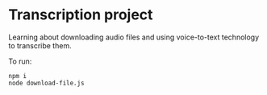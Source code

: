 # Transcription project

Learning about downloading audio files and using voice-to-text technology to transcribe them.

To run:
```
npm i
node download-file.js
```
